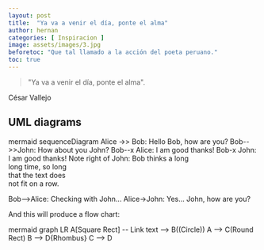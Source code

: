 ```yaml
---
layout: post
title:  "Ya va a venir el día, ponte el alma"
author: hernan
categories: [ Inspiracion ]
image: assets/images/3.jpg
beforetoc: "Que tal llamado a la acción del poeta peruano."
toc: true
---
```

> "Ya va a venir el día, ponte el alma".

César Vallejo


## UML diagrams


mermaid
sequenceDiagram
Alice ->> Bob: Hello Bob, how are you?
Bob-->>John: How about you John?
Bob--x Alice: I am good thanks!
Bob-x John: I am good thanks!
Note right of John: Bob thinks a long<br/>long time, so long<br/>that the text does<br/>not fit on a row.

Bob-->Alice: Checking with John...
Alice->John: Yes... John, how are you?


And this will produce a flow chart:

mermaid
graph LR
A[Square Rect] -- Link text --> B((Circle))
A --> C(Round Rect)
B --> D{Rhombus}
C --> D

